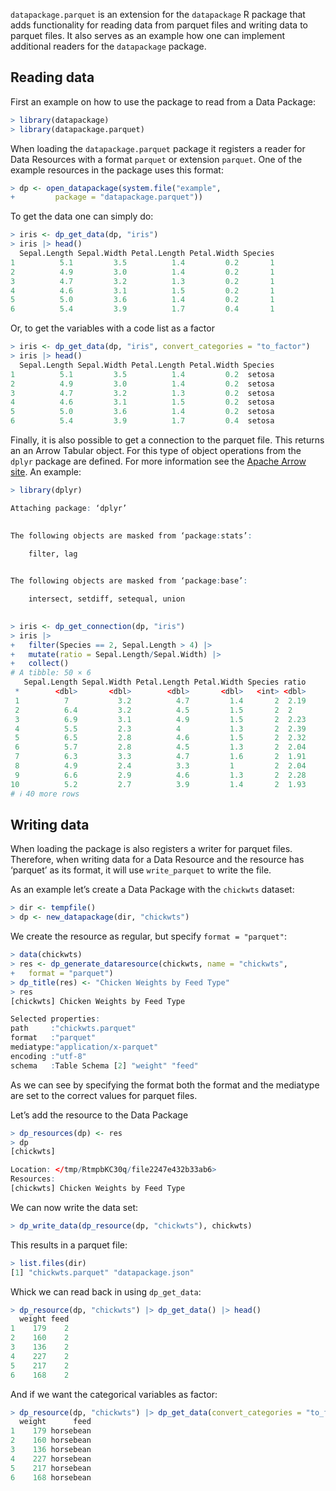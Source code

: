 <!--
%\VignetteEngine{simplermarkdown::mdweave_to_html}
%\VignetteIndexEntry{Reading parquet files from Data Packages}
-->

`datapackage.parquet` is an extension for the `datapackage` R package
that adds functionality for reading data from parquet files and writing
data to parquet files. It also serves as an example how one can
implement additional readers for the `datapackage` package.

## Reading data

First an example on how to use the package to read from a Data Package:

``` r
> library(datapackage)
> library(datapackage.parquet)
```

When loading the `datapackage.parquet` package it registers a reader for
Data Resources with a format `parquet` or extension `parquet`. One of
the example resources in the package uses this format:

``` r
> dp <- open_datapackage(system.file("example", 
+         package = "datapackage.parquet"))
```

To get the data one can simply do:

``` r
> iris <- dp_get_data(dp, "iris")
> iris |> head()
  Sepal.Length Sepal.Width Petal.Length Petal.Width Species
1          5.1         3.5          1.4         0.2       1
2          4.9         3.0          1.4         0.2       1
3          4.7         3.2          1.3         0.2       1
4          4.6         3.1          1.5         0.2       1
5          5.0         3.6          1.4         0.2       1
6          5.4         3.9          1.7         0.4       1
```

Or, to get the variables with a code list as a factor

``` r
> iris <- dp_get_data(dp, "iris", convert_categories = "to_factor")
> iris |> head()
  Sepal.Length Sepal.Width Petal.Length Petal.Width Species
1          5.1         3.5          1.4         0.2  setosa
2          4.9         3.0          1.4         0.2  setosa
3          4.7         3.2          1.3         0.2  setosa
4          4.6         3.1          1.5         0.2  setosa
5          5.0         3.6          1.4         0.2  setosa
6          5.4         3.9          1.7         0.4  setosa
```

Finally, it is also possible to get a connection to the parquet file.
This returns an an Arrow Tabular object. For this type of object
operations from the `dplyr` package are defined. For more information
see the [Apache Arrow site](https://arrow.apache.org/). An example:

``` r
> library(dplyr)

Attaching package: ‘dplyr’

 
The following objects are masked from ‘package:stats’:

    filter, lag

 
The following objects are masked from ‘package:base’:

    intersect, setdiff, setequal, union

 
> iris <- dp_get_connection(dp, "iris")
> iris |> 
+   filter(Species == 2, Sepal.Length > 4) |> 
+   mutate(ratio = Sepal.Length/Sepal.Width) |>
+   collect()
# A tibble: 50 × 6
   Sepal.Length Sepal.Width Petal.Length Petal.Width Species ratio
 *        <dbl>       <dbl>        <dbl>       <dbl>   <int> <dbl>
 1          7           3.2          4.7         1.4       2  2.19
 2          6.4         3.2          4.5         1.5       2  2   
 3          6.9         3.1          4.9         1.5       2  2.23
 4          5.5         2.3          4           1.3       2  2.39
 5          6.5         2.8          4.6         1.5       2  2.32
 6          5.7         2.8          4.5         1.3       2  2.04
 7          6.3         3.3          4.7         1.6       2  1.91
 8          4.9         2.4          3.3         1         2  2.04
 9          6.6         2.9          4.6         1.3       2  2.28
10          5.2         2.7          3.9         1.4       2  1.93
# ℹ 40 more rows
```

## Writing data

When loading the package is also registers a writer for parquet files.
Therefore, when writing data for a Data Resource and the resource has
‘parquet’ as its format, it will use `write_parquet` to write the file.

As an example let’s create a Data Package with the `chickwts` dataset:

``` r
> dir <- tempfile()
> dp <- new_datapackage(dir, "chickwts")
```

We create the resource as regular, but specify `format = "parquet"`:

``` r
> data(chickwts)
> res <- dp_generate_dataresource(chickwts, name = "chickwts", 
+   format = "parquet")
> dp_title(res) <- "Chicken Weights by Feed Type"
> res
[chickwts] Chicken Weights by Feed Type

Selected properties:
path     :"chickwts.parquet"
format   :"parquet"
mediatype:"application/x-parquet"
encoding :"utf-8"
schema   :Table Schema [2] "weight" "feed"
```

As we can see by specifying the format both the format and the mediatype
are set to the correct values for parquet files.

Let’s add the resource to the Data Package

``` r
> dp_resources(dp) <- res
> dp
[chickwts] 

Location: </tmp/RtmpbKC30q/file2247e432b33ab6>
Resources:
[chickwts] Chicken Weights by Feed Type
```

We can now write the data set:

``` r
> dp_write_data(dp_resource(dp, "chickwts"), chickwts)
```

This results in a parquet file:

``` r
> list.files(dir)
[1] "chickwts.parquet" "datapackage.json"
```

Whick we can read back in using `dp_get_data`:

``` r
> dp_resource(dp, "chickwts") |> dp_get_data() |> head()
  weight feed
1    179    2
2    160    2
3    136    2
4    227    2
5    217    2
6    168    2
```

And if we want the categorical variables as factor:

``` r
> dp_resource(dp, "chickwts") |> dp_get_data(convert_categories = "to_factor") |> head()
  weight      feed
1    179 horsebean
2    160 horsebean
3    136 horsebean
4    227 horsebean
5    217 horsebean
6    168 horsebean
```
